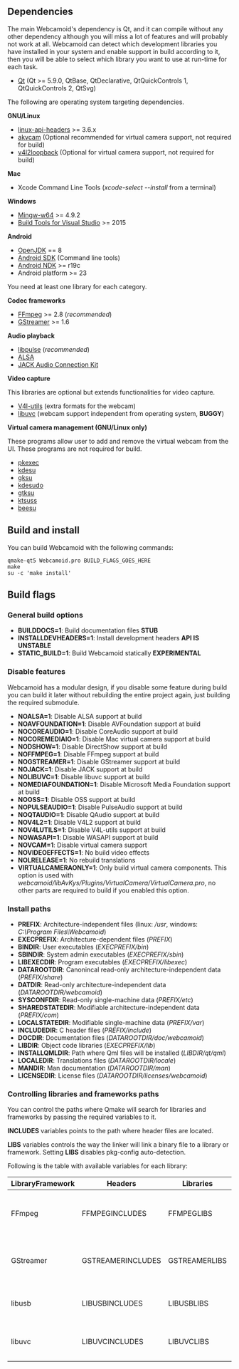 ## Dependencies ##

The main Webcamoid's dependency is Qt, and it can compile without any other dependency although you will miss a lot of features and will probably not work at all. Webcamoid can detect which development libraries you have installed in your system and enable support in build according to it, then you will be able to select which library you want to use at run-time for each task.

* [Qt](https://qt-project.org/) (Qt >= 5.9.0, QtBase, QtDeclarative, QtQuickControls 1, QtQuickControls 2, QtSvg)

The following are operating system targeting dependencies.

**GNU/Linux**

* [linux-api-headers](http://www.gnu.org/software/libc) >= 3.6.x
* [akvcam](https://github.com/webcamoid/akvcam) (Optional recommended for virtual camera support, not required for build)
* [v4l2loopback](https://github.com/umlaeute/v4l2loopback) (Optional for virtual camera support, not required for build)

**Mac**

* Xcode Command Line Tools (_xcode-select --install_ from a terminal)

**Windows**

* [Mingw-w64](http://mingw-w64.org/doku.php) >= 4.9.2
* [Build Tools for Visual Studio](https://www.visualstudio.com/downloads) >= 2015

**Android**

* [OpenJDK](https://openjdk.java.net/) == 8
* [Android SDK](https://developer.android.com/studio) (Command line tools)
* [Android NDK](https://developer.android.com/ndk/downloads) >= r19c
* Android platform >= 23

You need at least one library for each category.

**Codec frameworks**

* [FFmpeg](http://ffmpeg.org/) >= 2.8 (*recommended*)
* [GStreamer](http://gstreamer.freedesktop.org/) >= 1.6

**Audio playback**

* [libpulse](http://www.freedesktop.org/wiki/Software/PulseAudio) (*recommended*)
* [ALSA](http://www.alsa-project.org/main/index.php/Main_Page)
* [JACK Audio Connection Kit](http://www.jackaudio.org/)

**Video capture**

This libraries are optional but extends functionalities for video capture.

* [V4l-utils](https://www.linuxtv.org/wiki/index.php/V4l-utils) (extra formats for the webcam)
* [libuvc](https://github.com/ktossell/libuvc) (webcam support independent from operating system, **BUGGY**)

**Virtual camera management (GNU/Linux only)**

These programs allow user to add and remove the virtual webcam from the UI. These programs are not required for build.

* [pkexec](https://www.freedesktop.org/wiki/Software/polkit/)
* [kdesu](https://www.kde.org/workspaces/plasmadesktop/)
* [gksu](http://www.nongnu.org/gksu/index.html)
* [kdesudo](https://launchpad.net/kdesudo)
* [gtksu](https://github.com/KeithDHedger/GtkSu)
* [ktsuss](https://github.com/nomius/ktsuss)
* [beesu](https://koji.fedoraproject.org/koji/packageinfo?packageID=7613)

## Build and install ##

You can build Webcamoid with the following commands:

    qmake-qt5 Webcamoid.pro BUILD_FLAGS_GOES_HERE
    make
    su -c 'make install'

## Build flags ##

### General build options ###

- **BUILDDOCS=1**: Build documentation files **STUB**
- **INSTALLDEVHEADERS=1**: Install development headers **API IS UNSTABLE**
- **STATIC_BUILD=1**: Build Webcamoid statically **EXPERIMENTAL**

### Disable features ###

Webcamoid has a modular design, if you disable some feature during build you can build it later without rebuilding the entire project again, just building the required submodule.

- **NOALSA=1**: Disable ALSA support at build
- **NOAVFOUNDATION=1**: Disable AVFoundation support at build
- **NOCOREAUDIO=1**: Disable CoreAudio support at build
- **NOCOREMEDIAIO=1**: Disable Mac virtual camera support at build
- **NODSHOW=1**: Disable DirectShow support at build
- **NOFFMPEG=1**: Disable FFmpeg support at build
- **NOGSTREAMER=1**: Disable GStreamer support at build
- **NOJACK=1**: Disable JACK support at build
- **NOLIBUVC=1**: Disable libuvc support at build
- **NOMEDIAFOUNDATION=1**: Disable Microsoft Media Foundation support at build
- **NOOSS=1**: Disable OSS support at build
- **NOPULSEAUDIO=1**: Disable PulseAudio support at build
- **NOQTAUDIO=1**: Disable QAudio support at build
- **NOV4L2=1**: Disable V4L2 support at build
- **NOV4LUTILS=1**: Disable V4L-utils support at build
- **NOWASAPI=1**: Disable WASAPI support at build
- **NOVCAM=1**: Disable virtual camera support
- **NOVIDEOEFFECTS=1**: No build video effects
- **NOLRELEASE=1**: No rebuild translations
- **VIRTUALCAMERAONLY=1**: Only build virtual camera components. This option is used with _webcamoid/libAvKys/Plugins/VirtualCamera/VirtualCamera.pro_, no other parts are required to build if you enabled this option.

### Install paths ###

- **PREFIX**: Architecture-independent files (linux: */usr*, windows: *C:\\Program Files\Webcamoid*)
- **EXECPREFIX**: Architecture-dependent files (*PREFIX*)
- **BINDIR**: User executables (*EXECPREFIX/bin*)
- **SBINDIR**: System admin executables (*EXECPREFIX/sbin*)
- **LIBEXECDIR**: Program executables (*EXECPREFIX/libexec*)
- **DATAROOTDIR**: Canonincal read-only architecture-independent data (*PREFIX/share*)
- **DATDIR**: Read-only architecture-independent data (*DATAROOTDIR/webcamoid*)
- **SYSCONFDIR**: Read-only single-machine data (*PREFIX/etc*)
- **SHAREDSTATEDIR**: Modifiable architecture-independent data (*PREFIX/com*)
- **LOCALSTATEDIR**: Modifiable single-machine data (*PREFIX/var*)
- **INCLUDEDIR**: C header files (*PREFIX/include*)
- **DOCDIR**: Documentation files (*DATAROOTDIR/doc/webcamoid*)
- **LIBDIR**: Object code libraries (*EXECPREFIX/lib*)
- **INSTALLQMLDIR**: Path where Qml files will be installed (*LIBDIR/qt/qml*)
- **LOCALEDIR**: Translations files (*DATAROOTDIR/locale*)
- **MANDIR**: Man documentation (*DATAROOTDIR/man*)
- **LICENSEDIR**: License files (*DATAROOTDIR/licenses/webcamoid*)

### Controlling libraries and frameworks paths ###

You can control the paths where Qmake will search for libraries and frameworks by passing the required variables to it. 

__INCLUDES__ variables points to the path where header files are located.

__LIBS__ variables controls the way the linker will link a binary file to a library or framework. Setting __LIBS__ disables pkg-config auto-detection.

Following is the table with available variables for each library:

<table>
    <thead>
        <tr><th>LibraryFramework</th><th>Headers</th><th>Libraries</th><th>Example</th></tr>
    </thead>
    <tbody>
        <tr>
            <td>FFmpeg</td><td>FFMPEGINCLUDES</td><td>FFMPEGLIBS</td>
            <td>
                FFMPEGINCLUDES=/opt/ffmpeg/include
                <br />
                <br />
                FFMPEGLIBS=-L/opt/ffmpeg/lib FFMPEGLIBS+=-lavformat FFMPEGLIBS+=-lavcodec
            </td>
        </tr>
        <tr>
            <td>GStreamer</td><td>GSTREAMERINCLUDES</td><td>GSTREAMERLIBS</td>
            <td>
                GSTREAMERINCLUDES=/opt/gstreamer/include
                <br />
                <br />
                GSTREAMERLIBS=-L/opt/gstreamer/lib GSTREAMERLIBS+=-lgstaudio GSTREAMERLIBS+=-lgstvideo
            </td>
        </tr>
        <tr>
            <td>libusb</td><td>LIBUSBINCLUDES</td><td>LIBUSBLIBS</td>
            <td>
                LIBUSBINCLUDES=/opt/libusb/include
                <br />
                <br />
                LIBUSBLIBS=-L/opt/libusb/lib LIBUSBLIBS+=-lusb
            </td>
        </tr>
        <tr>
            <td>libuvc</td><td>LIBUVCINCLUDES</td><td>LIBUVCLIBS</td>
            <td>
                LIBUVCINCLUDES=/opt/libuvc/include
                <br />
                <br />
                LIBUVCLIBS=-L/opt/libuvc/lib LIBUVCLIBS+=-luvc
            </td>
        </tr>
    </tbody>
</table>
